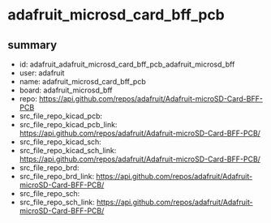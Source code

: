 # adafruit_microsd_card_bff_pcb
 
## summary 
* id: adafruit_adafruit_microsd_card_bff_pcb_adafruit_microsd_bff
* user: adafruit
* name: adafruit_microsd_card_bff_pcb
* board: adafruit_microsd_bff
* repo: https://api.github.com/repos/adafruit/Adafruit-microSD-Card-BFF-PCB
* src_file_repo_kicad_pcb: 
* src_file_repo_kicad_pcb_link: https://api.github.com/repos/adafruit/Adafruit-microSD-Card-BFF-PCB/
* src_file_repo_kicad_sch: 
* src_file_repo_kicad_sch_link: https://api.github.com/repos/adafruit/Adafruit-microSD-Card-BFF-PCB/
* src_file_repo_brd: 
* src_file_repo_brd_link: https://api.github.com/repos/adafruit/Adafruit-microSD-Card-BFF-PCB/
* src_file_repo_sch: 
* src_file_repo_sch_link: https://api.github.com/repos/adafruit/Adafruit-microSD-Card-BFF-PCB/




